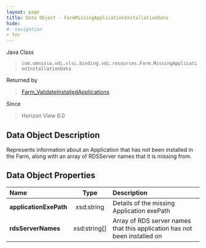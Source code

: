 ```yaml
---
layout: page
title: Data Object - FarmMissingApplicationInstallationData
hide:
#- navigation
- toc
---
```






Java Class
> `com.omnissa.vdi.vlsi.binding.vdi.resources.Farm.MissingApplicationInstallationData`

Returned by
> [Farm_ValidateInstalledApplications](vdi.resources.Farm.md#validateInstalledApplications)

Since
> Horizon View 6.0


## Data Object Description

Represents information about an Application that has not been installed in the Farm, along with an array of RDSServer names that it is missing from.

## Data Object Properties

 Name | Type | Description
:---|:---:|:---
**applicationExePath**|  xsd:string|  Details of the missing Application exePath
**rdsServerNames**|  xsd:string[]|  Array of RDS server names that this application has not been installed on
 


 
